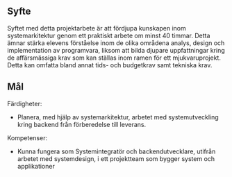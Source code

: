 ## Syfte
Syftet med detta projektarbete är att fördjupa kunskapen inom systemarkitektur genom ett praktiskt arbete om minst 40 timmar. Detta ämnar stärka elevens förståelse inom de olika områdena analys, design och implementation av programvara, liksom att bilda djupare uppfattningar kring de affärsmässiga krav som kan ställas inom ramen för ett mjukvaruprojekt. Detta kan omfatta bland annat tids- och budgetkrav samt tekniska krav. 

## Mål
Färdigheter:
- Planera, med hjälp av systemarkitektur, arbetet med systemutveckling kring backend från förberedelse till leverans.

Kompetenser:
- Kunna fungera som Systemintegratör och backendutvecklare, utifrån arbetet med systemdesign, i ett projektteam som bygger system och applikationer
